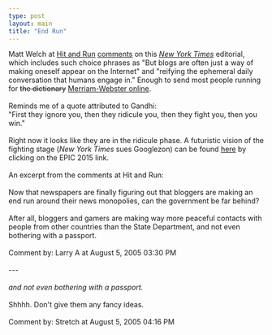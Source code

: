 ```yaml
---
type: post
layout: main
title: "End Run"
---
```

Matt Welch at <a href="http://www.reason.com/hitandrun">Hit and Run</A> <a href="http://www.reason.com/hitandrun/2005/08/the_nyts_uncons.shtml#010458">comments</A> on this <a href="http://www.nytimes.com/2005/08/05/opinion/05fri4.html?"><em>New York Times</em></A> editorial, which includes such choice phrases as "But blogs are often just a way of making oneself appear on the Internet" and "reifying the ephemeral daily conversation that humans engage in." Enough to send most people running for <s>the dictionary</s> <a href="http://www.m-w.com/">Merriam-Webster online</A>.<br /><br />Reminds me of a quote attributed to Gandhi:<br />"First they ignore you, then they ridicule you, then they fight you, then you win."<br /><br />Right now it looks like they are in the ridicule phase. A futuristic vision of the fighting stage (<em>New York Times</eM> sues Googlezon) can be found <a href="http://www.jazzpodcasts.net/de/index.php/archive/off-topic-epic-2015/">here</A> by clicking on the EPIC 2015 link.<br /><br />An excerpt from the comments at Hit and Run:<br /><br />Now that newspapers are finally figuring out that bloggers are making an end run around their news monopolies, can the government be far behind?<br /><br />After all, bloggers and gamers are making way more peaceful contacts with people from other countries than the State Department, and not even bothering with a passport.<br /><br />Comment by: Larry A at August 5, 2005 03:30 PM<br /><br />---<br /><br /><em>and not even bothering with a passport.</em><br /><br />Shhhh. Don't give them any fancy ideas.<br /><br />Comment by: Stretch at August 5, 2005 04:16 PM

